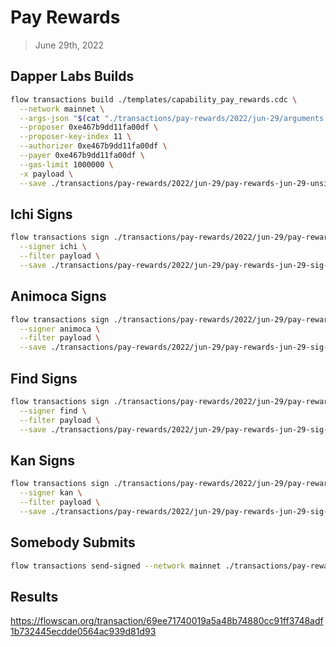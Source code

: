 # Pay Rewards
> June 29th, 2022

## Dapper Labs Builds

```sh
flow transactions build ./templates/capability_pay_rewards.cdc \
  --network mainnet \
  --args-json "$(cat "./transactions/pay-rewards/2022/jun-29/arguments.json")" \
  --proposer 0xe467b9dd11fa00df \
  --proposer-key-index 11 \
  --authorizer 0xe467b9dd11fa00df \
  --payer 0xe467b9dd11fa00df \
  --gas-limit 1000000 \
  -x payload \
  --save ./transactions/pay-rewards/2022/jun-29/pay-rewards-jun-29-unsigned.rlp
```

## Ichi Signs

```sh
flow transactions sign ./transactions/pay-rewards/2022/jun-29/pay-rewards-jun-29-unsigned.rlp \
  --signer ichi \
  --filter payload \
  --save ./transactions/pay-rewards/2022/jun-29/pay-rewards-jun-29-sig-1.rlp
```

## Animoca Signs

```sh
flow transactions sign ./transactions/pay-rewards/2022/jun-29/pay-rewards-jun-29-sig-1.rlp \
  --signer animoca \
  --filter payload \
  --save ./transactions/pay-rewards/2022/jun-29/pay-rewards-jun-29-sig-2.rlp
```

## Find Signs

```sh
flow transactions sign ./transactions/pay-rewards/2022/jun-29/pay-rewards-jun-29-sig-2.rlp \
  --signer find \
  --filter payload \
  --save ./transactions/pay-rewards/2022/jun-29/pay-rewards-jun-29-sig-3.rlp
```

## Kan Signs

```sh
flow transactions sign ./transactions/pay-rewards/2022/jun-29/pay-rewards-jun-29-sig-3.rlp \
  --signer kan \
  --filter payload \
  --save ./transactions/pay-rewards/2022/jun-29/pay-rewards-jun-29-sig-complete.rlp
```

## Somebody Submits

```sh
flow transactions send-signed --network mainnet ./transactions/pay-rewards/2022/jun-29/pay-rewards-jun-29-sig-complete.rlp
```

## Results

https://flowscan.org/transaction/69ee71740019a5a48b74880cc91ff3748adf1b732445ecdde0564ac939d81d93
